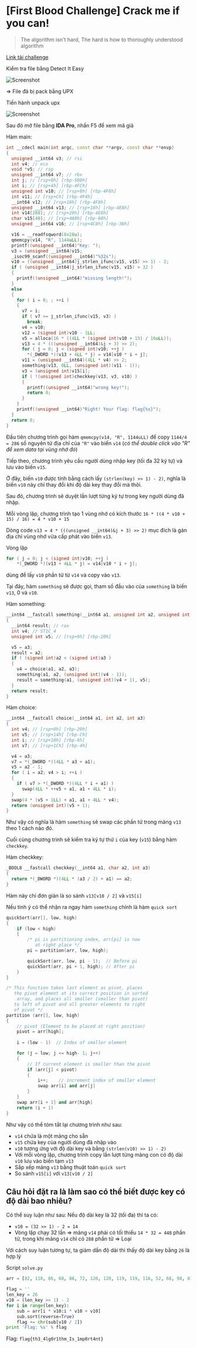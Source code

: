# \[First Blood Challenge\] Crack me if you can!
>The algorithm isn't hard, The hard is how to thoroughly understood algorithm

[Link tải challenge](re4)

Kiểm tra file bằng Detect It Easy

![Screenshot](../screenshots/re_1.png?raw=true "Screenshot")

=> File đã bị pack bằng UPX

Tiến hành unpack upx

![Screenshot](../screenshots/re_2.png?raw=true "Screenshot")

Sau đó mở file bằng **IDA Pro**, nhấn F5 để xem mã giả

Hàm main:
```c++
int __cdecl main(int argc, const char **argv, const char **envp)
{
  unsigned __int64 v3; // rsi
  int v4; // ecx
  void *v5; // rsp
  unsigned __int64 v7; // rbx
  int j; // [rsp+0h] [rbp-500h]
  int i; // [rsp+4h] [rbp-4FCh]
  unsigned int v10; // [rsp+8h] [rbp-4F8h]
  int v11; // [rsp+Ch] [rbp-4F4h]
  __int64 v12; // [rsp+10h] [rbp-4F0h]
  unsigned __int64 v13; // [rsp+18h] [rbp-4E8h]
  int v14[288]; // [rsp+20h] [rbp-4E0h]
  char v15[40]; // [rsp+4A0h] [rbp-60h]
  unsigned __int64 v16; // [rsp+4C8h] [rbp-38h]

  v16 = __readfsqword(0x28u);
  qmemcpy(v14, "R", 1144uLL);
  printf((unsigned __int64)"Key: ");
  v3 = (unsigned __int64)v15;
  _isoc99_scanf((unsigned __int64)"%32s");
  v10 = ((unsigned __int64)j_strlen_ifunc(v15, v15) >> 1) - 2;
  if ( (unsigned __int64)j_strlen_ifunc(v15, v15) > 32 )
  {
    printf((unsigned __int64)"missing length!");
  }
  else
  {
    for ( i = 0; ; ++i )
    {
      v7 = i;
      if ( v7 >= j_strlen_ifunc(v15, v3) )
        break;
      v4 = v10;
      v12 = (signed int)v10 - 1LL;
      v5 = alloca(16 * ((4LL * (signed int)v10 + 15) / 16uLL));
      v13 = 4 * (((unsigned __int64)&j + 3) >> 2);
      for ( j = 0; j < (signed int)v10; ++j )
        *(_DWORD *)(v13 + 4LL * j) = v14[v10 * i + j];
      v11 = (unsigned __int64)(4LL * v4) >> 2;
      something(v13, 0LL, (unsigned int)(v11 - 1));
      v3 = (unsigned int)v15[i];
      if ( !(unsigned int)checkkey(v13, v3, v10) )
      {
        printf((unsigned __int64)"wrong key!");
        return 0;
      }
    }
    printf((unsigned __int64)"Right! Your flag: flag{%s}");
  }
  return 0;
}
```

Đầu tiên chương trình gọi hàm `qmemcpy(v14, "R", 1144uLL)` để copy `1144/4 = 286` số nguyên từ địa chỉ của `"R"` vào biến `v14` (_có thể double click vào "R" để xem data tại vùng nhớ đó_)

Tiếp theo, chương trình yêu cầu người dùng nhập key (tối đa 32 ký tự) và lưu vào biến `v15`.

Ở đây, biến `v10` được tính bằng cách lấy `(strlen(key) >> 1) - 2)`, nghĩa là biến `v10` này chỉ thay đổi khi độ dài key thay đổi mà thôi.

Sau đó, chương trình sẽ duyệt lần lượt từng ký tự trong key người dùng đã nhập.

Mỗi vòng lặp, chương trình tạo 1 vùng nhớ có kích thước ```16 * ((4 * v10 + 15) / 16) = 4 * v10 + 15```

Dòng code `v13 = 4 * (((unsigned __int64)&j + 3) >> 2)` mục đích là gán địa chỉ vùng nhớ vừa cấp phát vào biến `v13`.



Vòng lặp
```c++
for ( j = 0; j < (signed int)v10; ++j )
	*(_DWORD *)(v13 + 4LL * j) = v14[v10 * i + j];
```
dùng để lấy `v10` phần tử từ `v14` và copy vào `v13`.

Tại đây, hàm `something` sẽ được gọi, tham số đầu vào của `something` là biến `v13`, 0 và `v10`.

Hàm something:
```c++
__int64 __fastcall something(__int64 a1, unsigned int a2, unsigned int a3)
{
  __int64 result; // rax
  int v4; // ST1C_4
  unsigned int v5; // [rsp+0h] [rbp-20h]

  v5 = a3;
  result = a2;
  if ( (signed int)a2 < (signed int)a3 )
  {
    v4 = choice(a1, a2, a3);
    something(a1, a2, (unsigned int)(v4 - 1));
    result = something(a1, (unsigned int)(v4 + 1), v5);
  }
  return result;
}
```

Hàm choice:
```c++
__int64 __fastcall choice(__int64 a1, int a2, int a3)
{
  int v4; // [rsp+0h] [rbp-20h]
  int v5; // [rsp+14h] [rbp-Ch]
  int i; // [rsp+18h] [rbp-8h]
  int v7; // [rsp+1Ch] [rbp-4h]

  v4 = a3;
  v7 = *(_DWORD *)(4LL * a3 + a1);
  v5 = a2 - 1;
  for ( i = a2; v4 > i; ++i )
  {
    if ( v7 > *(_DWORD *)(4LL * i + a1) )
      swap(4LL * ++v5 + a1, a1 + 4LL * i);
  }
  swap(4 * (v5 + 1LL) + a1, a1 + 4LL * v4);
  return (unsigned int)(v5 + 1);
}
```
Như vậy có nghĩa là hàm `something` sẽ swap các phần tử trong mảng `v13` theo 1 cách nào đó.

Cuối cùng chương trình sẽ kiểm tra ký tự thứ `i` của key (`v15`) bằng hàm `checkkey`.

Hàm checkkey:
```c++
_BOOL8 __fastcall checkkey(__int64 a1, char a2, int a3)
{
  return *(_DWORD *)(4LL * (a3 / 2) + a1) == a2;
}
```

Hàm này chỉ đơn giản là so sánh `v13[v10 / 2]` và `v15[i]`

Nếu tinh ý có thể nhận ra ngay hàm `something` chính là hàm `quick sort`

```c++
quickSort(arr[], low, high)
{
    if (low < high)
    {
        /* pi is partitioning index, arr[pi] is now
           at right place */
        pi = partition(arr, low, high);

        quickSort(arr, low, pi - 1);  // Before pi
        quickSort(arr, pi + 1, high); // After pi
    }
}

/* This function takes last element as pivot, places
   the pivot element at its correct position in sorted
    array, and places all smaller (smaller than pivot)
   to left of pivot and all greater elements to right
   of pivot */
partition (arr[], low, high)
{
    // pivot (Element to be placed at right position)
    pivot = arr[high];  
 
    i = (low - 1)  // Index of smaller element

    for (j = low; j <= high- 1; j++)
    {
        // If current element is smaller than the pivot
        if (arr[j] < pivot)
        {
            i++;    // increment index of smaller element
            swap arr[i] and arr[j]
        }
    }
    swap arr[i + 1] and arr[high]
    return (i + 1)
}
```

Như vậy có thể tóm tắt lại chương trình như sau:
- `v14` chứa là một mảng cho sẵn
- `v15` chứa key của người dùng đã nhập vào
- `v10` tương ứng với độ dài key và bằng `(strlen(v10) >> 1) - 2)`
- Với mỗi vòng lặp, chương trình copy lần lượt từng mảng con có độ dài `v10` lưu vào biến tạm `v13`
- Sắp xếp mảng `v13` bằng thuật toán `quick sort`
- So sánh `v15[i]` với `v13[v10 / 2]`

## Câu hỏi đặt ra là làm sao có thể biết được key có độ dài bao nhiêu?

Có thể suy luận như sau:
Nếu độ dài key là 32 (tối đa) thì ta có:
- `v10 = (32 >> 1) - 2 = 14`
- Vòng lặp chạy 32 lần => mảng `v14` phải có tối thiểu `14 * 32 = 448` phần tử, trong khi mảng `v14` chỉ có `288` phần tử
=> Loại

Với cách suy luận tương tự, ta giảm dần độ dài thì thấy độ dài key bằng `26` là hợp lý

Script `solve.py`
```python
arr = [82, 118, 86, 68, 88, 72, 120, 120, 119, 119, 116, 52, 68, 98, 81, 52, 108, 110, 117, 117, 111, 104, 112, 68, 48, 97, 69, 44, 99, 50, 33, 45, 51, 104, 55, 75, 43, 46, 77, 118, 98, 102, 111, 95, 74, 70, 97, 54, 119, 46, 50, 45, 49, 50, 52, 106, 73, 80, 114, 102, 86, 119, 113, 109, 122, 108, 77, 99, 70, 43, 97, 120, 114, 106, 113, 105, 103, 43, 65, 107, 119, 72, 78, 44, 44, 43, 44, 48, 115, 85, 45, 87, 90, 106, 119, 121, 116, 119, 114, 116, 72, 51, 89, 78, 46, 45, 46, 45, 48, 49, 71, 121, 68, 73, 89, 95, 122, 119, 118, 122, 116, 119, 48, 90, 117, 103, 72, 65, 122, 115, 105, 104, 105, 54, 43, 81, 79, 112, 122, 115, 113, 119, 109, 57, 118, 53, 84, 46, 122, 111, 89, 110, 107, 95, 103, 75, 107, 115, 77, 49, 44, 72, 68, 54, 73, 74, 106, 44, 85, 54, 121, 117, 122, 119, 116, 115, 102, 74, 97, 119, 99, 81, 103, 52, 49, 72, 95, 56, 69, 55, 115, 72, 33, 46, 48, 43, 43, 49, 56, 105, 66, 87, 44, 111, 119, 113, 121, 119, 109, 113, 56, 67, 95, 45, 71, 117, 116, 116, 116, 112, 119, 115, 103, 73, 86, 44, 43, 45, 33, 44, 48, 85, 46, 101, 101, 85, 120, 122, 121, 121, 117, 114, 87, 121, 114, 102, 81, 90, 118, 119, 118, 118, 116, 88, 95, 99, 55, 33, 33, 50, 45, 83, 44, 52, 86, 73, 118, 97, 65, 108, 120, 122, 114, 119, 110, 73, 119, 69, 68, 103, 117, 87, 119, 119, 120, 116]

flag = ''
len_key = 26
v10 = (len_key >> 1) - 2
for i in range(len_key):
	sub = arr[i * v10:i * v10 + v10]
	sub.sort(reverse=True)
	flag += chr(sub[v10 / 2])
print 'Flag: %s' % flag
```

Flag: `flag{th3_4lg0r1thm_Is_1mp0rt4nt}`